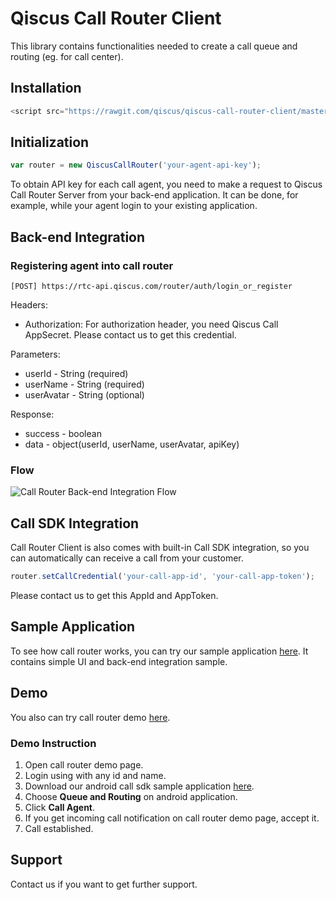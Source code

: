 # Qiscus Call Router Client

This library contains functionalities needed to create a call queue and routing (eg. for call center).

## Installation
```javascript
<script src="https://rawgit.com/qiscus/qiscus-call-router-client/master/dist/qiscus-call-router.min.js"></script>
```

## Initialization
```javascript
var router = new QiscusCallRouter('your-agent-api-key');
```

To obtain API key for each call agent, you need to make a request to Qiscus Call Router Server from your back-end application. It can be done, for example, while your agent login to your existing application.

## Back-end Integration

### Registering agent into call router

```
[POST] https://rtc-api.qiscus.com/router/auth/login_or_register
```

Headers:
- Authorization: For authorization header, you need Qiscus Call AppSecret. Please contact us to get this credential.

Parameters:
- userId - String (required)
- userName - String (required)
- userAvatar - String (optional)

Response:
- success - boolean
- data - object(userId, userName, userAvatar, apiKey)

### Flow
![Call Router Back-end Integration Flow](https://d1edrlpyc25xu0.cloudfront.net/kiwari-prod/image/upload/zsrHqwuCer/1523520896-call-router-back-end-integration-flow.png)

## Call SDK Integration
Call Router Client is also comes with built-in Call SDK integration, so you can automatically can receive a call from your customer.

```javascript
router.setCallCredential('your-call-app-id', 'your-call-app-token');
```

Please contact us to get this AppId and AppToken.

## Sample Application
To see how call router works, you can try our sample application [here](https://github.com/qiscus/qiscus-call-router-client/tree/master/sample). It contains simple UI and back-end integration sample.

## Demo
You also can try call router demo [here](https://qiscus-call-router.herokuapp.com).

### Demo Instruction
1. Open call router demo page.
2. Login using with any id and name.
3. Download our android call sdk sample application [here](https://www.dropbox.com/s/ha24p3jkfgd9n48/call-sample.apk?dl=0).
4. Choose **Queue and Routing** on android application.
5. Click **Call Agent**.
6. If you get incoming call notification on call router demo page, accept it.
7. Call established.

## Support
Contact us if you want to get further support.
